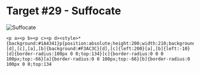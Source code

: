 # Target #29 - Suffocate

![Suffocate](https://cssbattle.dev/targets/29.png)

```
<p a><p b><p c><p d><style>*{background:#1A4341}p{position:absolute;height:200;width:210;background:#F3AC3C}[d],[c],[a],[b]{background:#F3AC3C}[d],[c]{left:200}[a],[b]{left:-10}[d]{border-radius:100px 0 0;top:134}[c]{border-radius:0 0 0 100px;top:-66}[a]{border-radius:0 0 100px;top:-66}[b]{border-radius:0 100px 0 0;top:134
```
